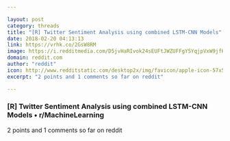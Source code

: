 ```yaml
---

layout: post
category: threads
title: "[R] Twitter Sentiment Analysis using combined LSTM-CNN Models"
date: 2018-02-20 04:13:13
link: https://vrhk.co/2GsW8RM
image: https://i.redditmedia.com/D5jvHaRIvok24sEUFtJWZUFFgY5YqjpVxW9jfHncXiY.jpg?w=320&s=5ac5b5ec0dbd353bcdb2800cd1ce8d84
domain: reddit.com
author: "reddit"
icon: http://www.redditstatic.com/desktop2x/img/favicon/apple-icon-57x57.png
excerpt: "2 points and 1 comments so far on reddit"

---
```


### [R] Twitter Sentiment Analysis using combined LSTM-CNN Models • r/MachineLearning

2 points and 1 comments so far on reddit